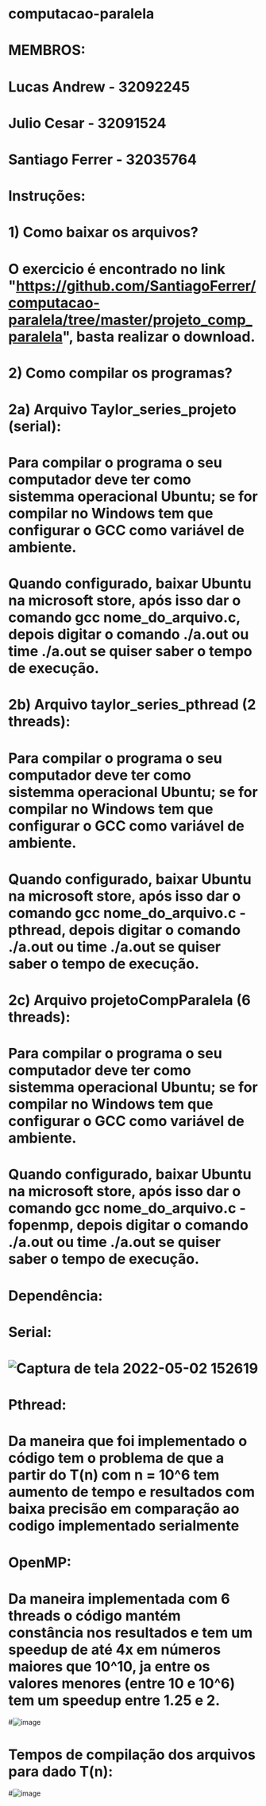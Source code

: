 # computacao-paralela
# MEMBROS: 
#          Lucas Andrew - 32092245
#          Julio Cesar - 32091524
#          Santiago Ferrer - 32035764 
# Instruções:
#
# 1) Como baixar os arquivos?
# O exercicio é encontrado no link "https://github.com/SantiagoFerrer/computacao-paralela/tree/master/projeto_comp_paralela", basta realizar o download.
#
# 2) Como compilar os programas?
# 
# 2a) Arquivo Taylor_series_projeto (serial):
# Para compilar o programa o seu computador deve ter como sistemma operacional Ubuntu; se for compilar no Windows tem que configurar o GCC como variável de ambiente.
# Quando configurado, baixar Ubuntu na microsoft store, após isso dar o comando gcc nome_do_arquivo.c, depois digitar o comando ./a.out ou time ./a.out se quiser saber o tempo de execução.
#
# 2b)  Arquivo taylor_series_pthread (2 threads):
# Para compilar o programa o seu computador deve ter como sistemma operacional Ubuntu; se for compilar no Windows tem que configurar o GCC como variável de ambiente.
# Quando configurado, baixar Ubuntu na microsoft store, após isso dar o comando gcc nome_do_arquivo.c -pthread, depois digitar o comando ./a.out ou time ./a.out se quiser saber o tempo de execução.
#
# 2c) Arquivo projetoCompParalela (6 threads):
# Para compilar o programa o seu computador deve ter como sistemma operacional Ubuntu; se for compilar no Windows tem que configurar o GCC como variável de ambiente.
# Quando configurado, baixar Ubuntu na microsoft store, após isso dar o comando gcc nome_do_arquivo.c -fopenmp, depois digitar o comando ./a.out ou time ./a.out se quiser saber o tempo de execução.
#
#
# Dependência:
# Serial:
# ![Captura de tela 2022-05-02 152619](https://user-images.githubusercontent.com/78734407/171719043-63222e72-aa48-415b-a044-e76e6cd45287.png)
# Pthread:
# Da maneira que foi implementado o código tem o problema de que a partir do T(n) com n = 10^6 tem aumento de tempo e resultados com baixa precisão em comparação ao codigo implementado serialmente
# OpenMP:
# Da maneira implementada com 6 threads o código mantém constância nos resultados e tem um speedup de até 4x em números maiores que 10^10, ja entre os valores menores (entre 10 e 10^6) tem um speedup entre 1.25 e 2.
#![image](https://user-images.githubusercontent.com/78734407/171722815-e5d13556-b5bb-45a9-9558-ea6c303f6e70.png)
# Tempos de compilação dos arquivos para dado T(n):
#![image](https://user-images.githubusercontent.com/78734407/171718251-cf931811-000b-4e63-9d2d-157cb3e66c06.png)
